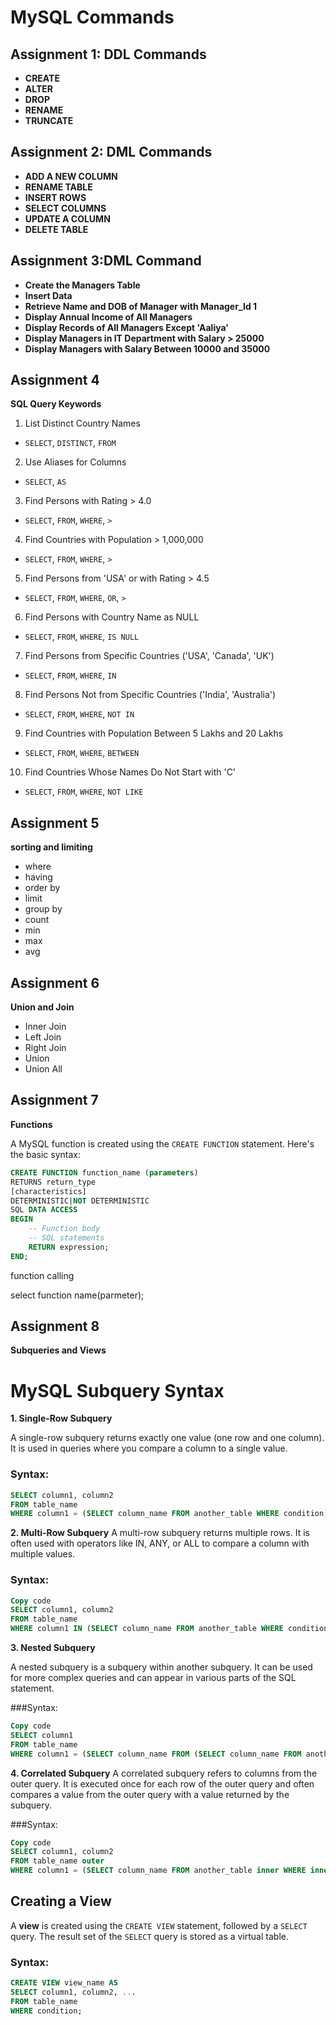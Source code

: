 

# MySQL Commands

## Assignment 1: DDL Commands
- **CREATE**
- **ALTER**
- **DROP**
- **RENAME**
- **TRUNCATE**

## Assignment 2: DML Commands
- **ADD A NEW COLUMN**
- **RENAME TABLE**
- **INSERT ROWS**
- **SELECT COLUMNS**
- **UPDATE A COLUMN**
- **DELETE TABLE**

## Assignment 3:DML Command

- **Create the Managers Table**
- **Insert Data**
- **Retrieve Name and DOB of Manager with Manager_Id 1**
- **Display Annual Income of All Managers**
- **Display Records of All Managers Except 'Aaliya'**
- **Display Managers in IT Department with Salary > 25000**
- **Display Managers with Salary Between 10000 and 35000**


## Assignment 4

**SQL Query Keywords**

 1. List Distinct Country Names
- `SELECT`, `DISTINCT`, `FROM`

 2. Use Aliases for Columns
- `SELECT`, `AS`
 3. Find Persons with Rating > 4.0
- `SELECT`, `FROM`, `WHERE`, `>`
 4. Find Countries with Population > 1,000,000
- `SELECT`, `FROM`, `WHERE`, `>`
 5. Find Persons from 'USA' or with Rating > 4.5
- `SELECT`, `FROM`, `WHERE`, `OR`, `>`
 6. Find Persons with Country Name as NULL
- `SELECT`, `FROM`, `WHERE`, `IS NULL`
 7. Find Persons from Specific Countries ('USA', 'Canada', 'UK')
- `SELECT`, `FROM`, `WHERE`, `IN`
 8. Find Persons Not from Specific Countries ('India', 'Australia')
- `SELECT`, `FROM`, `WHERE`, `NOT IN`
 9. Find Countries with Population Between 5 Lakhs and 20 Lakhs
- `SELECT`, `FROM`, `WHERE`, `BETWEEN`
 10. Find Countries Whose Names Do Not Start with 'C'
- `SELECT`, `FROM`, `WHERE`, `NOT LIKE`
 ## Assignment 5
 **sorting and limiting**
- where
- having
- order by
- limit
- group by
- count
- min
- max
- avg

## Assignment 6
**Union and Join**
- Inner Join
- Left Join
- Right Join
- Union
- Union All

## Assignment 7
**Functions**

A MySQL function is created using the `CREATE FUNCTION` statement. Here's the basic syntax:

```sql
CREATE FUNCTION function_name (parameters)
RETURNS return_type
[characteristics]
DETERMINISTIC|NOT DETERMINISTIC
SQL DATA ACCESS
BEGIN
    -- Function body
    -- SQL statements
    RETURN expression;
END;

```
function calling

select function name(parmeter);

## Assignment 8
**Subqueries and Views**
# MySQL Subquery Syntax

**1. Single-Row Subquery**

A single-row subquery returns exactly one value (one row and one column). It is used in queries where you compare a column to a single value.

### Syntax:

```sql
SELECT column1, column2
FROM table_name
WHERE column1 = (SELECT column_name FROM another_table WHERE condition);

```

**2. Multi-Row Subquery**
A multi-row subquery returns multiple rows. It is often used with operators like IN, ANY, or ALL to compare a column with multiple values.

### Syntax:

```sql
Copy code
SELECT column1, column2
FROM table_name
WHERE column1 IN (SELECT column_name FROM another_table WHERE condition);

```


**3. Nested Subquery**

A nested subquery is a subquery within another subquery. It can be used for more complex queries and can appear in various parts of the SQL statement.

###Syntax:
```sql
Copy code
SELECT column1
FROM table_name
WHERE column1 = (SELECT column_name FROM (SELECT column_name FROM another_table) AS alias);
```
**4. Correlated Subquery**
A correlated subquery refers to columns from the outer query. It is executed once for each row of the outer query and often compares a value from the outer query with a value returned by the subquery.

###Syntax:
```sql
Copy code
SELECT column1, column2
FROM table_name outer
WHERE column1 = (SELECT column_name FROM another_table inner WHERE inner.column_name = outer.column_name);
```

## Creating a View

A **view** is created using the `CREATE VIEW` statement, followed by a `SELECT` query. The result set of the `SELECT` query is stored as a virtual table.

### Syntax:

```sql
CREATE VIEW view_name AS
SELECT column1, column2, ...
FROM table_name
WHERE condition;
